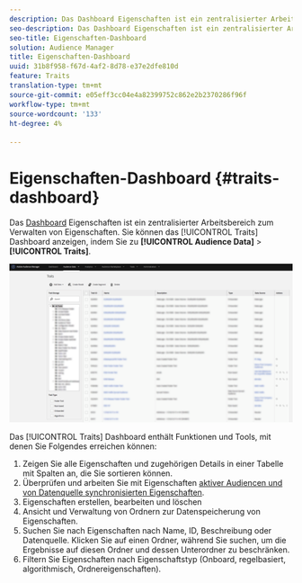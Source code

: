```yaml
---
description: Das Dashboard Eigenschaften ist ein zentralisierter Arbeitsbereich zum Verwalten von Eigenschaften.
seo-description: Das Dashboard Eigenschaften ist ein zentralisierter Arbeitsbereich zum Verwalten von Eigenschaften.
seo-title: Eigenschaften-Dashboard
solution: Audience Manager
title: Eigenschaften-Dashboard
uuid: 31b8f958-f67d-4af2-8d78-e37e2dfe810d
feature: Traits
translation-type: tm+mt
source-git-commit: e05eff3cc04e4a82399752c862e2b2370286f96f
workflow-type: tm+mt
source-wordcount: '133'
ht-degree: 4%

---
```



# Eigenschaften-Dashboard {#traits-dashboard}

Das [Dashboard](https://bank.demdex.com/portal/Traits/Traits.ddx#show/list) Eigenschaften ist ein zentralisierter Arbeitsbereich zum Verwalten von Eigenschaften. Sie können das [!UICONTROL Traits] Dashboard anzeigen, indem Sie zu **[!UICONTROL Audience Data]** > **[!UICONTROL Traits]**.

![](assets/traits-dashboard.png)

<!-- c_tb_dashboard.xml -->

Das [!UICONTROL Traits] Dashboard enthält Funktionen und Tools, mit denen Sie Folgendes erreichen können:

1. Zeigen Sie alle Eigenschaften und zugehörigen Details in einer Tabelle mit Spalten an, die Sie sortieren können.
2. Überprüfen und arbeiten Sie mit Eigenschaften [aktiver Audiencen und von Datenquelle synchronisierten Eigenschaften](../../features/traits/client-activity-synced-audience-traits.md).
3. Eigenschaften erstellen, bearbeiten und löschen
4. Ansicht und Verwaltung von Ordnern zur Datenspeicherung von Eigenschaften.
5. Suchen Sie nach Eigenschaften nach Name, ID, Beschreibung oder Datenquelle. Klicken Sie auf einen Ordner, während Sie suchen, um die Ergebnisse auf diesen Ordner und dessen Unterordner zu beschränken.
6. Filtern Sie Eigenschaften nach Eigenschaftstyp (Onboard, regelbasiert, algorithmisch, Ordnereigenschaften).